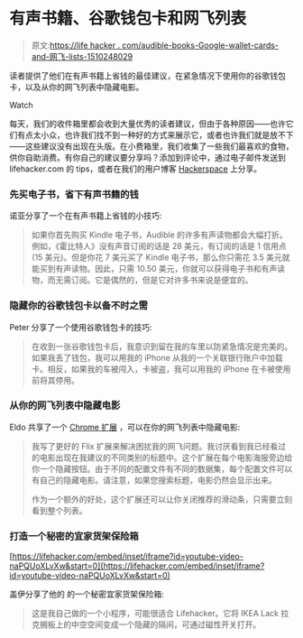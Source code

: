 # 有声书籍、谷歌钱包卡和网飞列表

> 原文:[https://life hacker . com/audible-books-Google-wallet-cards-and-网飞-lists-1510248029](https://lifehacker.com/audible-books-google-wallet-cards-and-netflix-lists-1510248029)

读者提供了他们在有声书籍上省钱的最佳建议，在紧急情况下使用你的谷歌钱包卡，以及从你的网飞列表中隐藏电影。

Watch

每天，我们的收件箱里都会收到大量优秀的读者建议，但由于各种原因——也许它们有点太小众，也许我们找不到一种好的方式来展示它，或者也许我们就是放不下——这些建议没有出现在头版。在小费箱里，我们收集了一些我们最喜欢的食物，供你自助消费。有你自己的建议要分享吗？添加到评论中，通过电子邮件发送到 lifehacker.com 的 tips，或者在我们的用户博客 [Hackerspace](http://hackerspace.lifehacker.com/) 上分享。

### 先买电子书，省下有声书籍的钱

诺亚分享了一个在有声书籍上省钱的小技巧:

> 如果你首先购买 Kindle 电子书，Audible 的许多有声读物都会大幅打折。例如，《霍比特人》没有声音订阅的话是 28 美元，有订阅的话是 1 信用点(15 美元)。但是你花 7 美元买了 Kindle 电子书，那么你只需花 3.5 美元就能买到有声读物。因此，只需 10.50 美元，你就可以获得电子书和有声读物，而无需订阅。它是偶然的，但是它对许多书来说是便宜的。

### 隐藏你的谷歌钱包卡以备不时之需

Peter 分享了一个使用谷歌钱包卡的技巧:

> 在收到一张谷歌钱包卡后，我意识到留在我的车里以防紧急情况是完美的。如果我丢了钱包，我可以用我的 iPhone 从我的一个关联银行账户中加载卡。相反，如果我的车被闯入，卡被盗，我可以用我的 iPhone 在卡被使用前将其停用。

### 从你的网飞列表中隐藏电影

Eldo 共享了一个 [Chrome 扩展](https://chrome.google.com/webstore/detail/better-flix/ocajedaanblpimghlakmcajhblfnlkgo) ，可以在你的网飞列表中隐藏电影:

> 我写了更好的 Flix 扩展来解决困扰我的网飞问题。我讨厌看到我已经看过的电影出现在我建议的不同类别的标题中。这个扩展在每个电影海报旁边给你一个隐藏按钮。由于不同的配置文件有不同的数据集，每个配置文件可以有自己的隐藏电影。请注意，如果您搜索标题，电影仍然会显示出来。
> 
> 作为一个额外的好处，这个扩展还可以让你关闭推荐的滑动条，只需要立刻看到整个列表。

### 打造一个秘密的宜家货架保险箱

 [https://lifehacker.com/embed/inset/iframe?id=youtube-video-naPQUoXLvXw&start=0](https://lifehacker.com/embed/inset/iframe?id=youtube-video-naPQUoXLvXw&start=0) 

盖伊分享了他的 的一个秘密宜家货架保险箱:

> 这是我自己做的一个小程序，可能很适合 Lifehacker。它将 IKEA Lack 拉克搁板上的中空空间变成一个隐藏的隔间，可通过磁性开关打开。